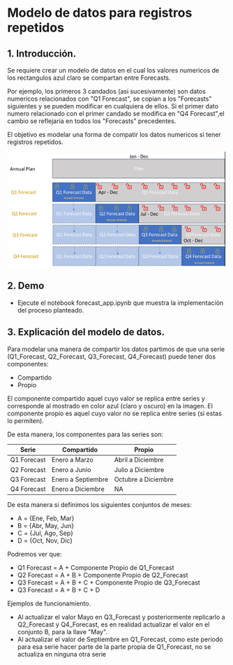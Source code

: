 # Modelo de datos para registros repetidos

## 1. Introducción.
Se requiere crear un modelo de datos en el cual los valores numericos de los rectangulos azul claro se compartan entre Forecasts.

Por ejemplo, los primeros 3 candados (asi sucesivamente) son datos numericos relacionados con "Q1 Forecast", se copian a los "Forecasts" siguientes y se pueden modificar en cualquiera de ellos. Si el primer dato numero relacionado con el primer candado se modifica en "Q4 Forecast",el cambio se reflejaria en todos los "Forecasts" precedentes. <br> 

El objetivo es modelar una forma de compatir los datos numericos si tener registros repetidos. <br>


<img src="./proposito_1.png" width="500" />

## 2. Demo

- Ejecute el notebook forecast_app.ipynb que muestra la implementación del proceso planteado.


## 3. Explicación del modelo de datos.

Para modelar una manera de compartir los datos partimos de que una serie (Q1_Forecast, Q2_Forecast, Q3_Forecast, Q4_Forecast) puede tener dos componentes:
- Compartido
- Propio

El componente compartido aquel cuyo valor se replica entre series y corresponde al mostrado en color azul (claro y oscuro) en la imagen.
El componente propio es aquel cuyo valor no se replica entre series (si estas lo permiten).

De esta manera, los componentes para las series  son:

|Serie|Compartido|Propio|
|--|--|--|
| Q1 Forecast | Enero a Marzo | Abril a Diciembre |
| Q2 Forecast | Enero a Junio| Julio a Diciembre |
| Q3 Forecast | Enero a Septiembre | Octubre a Diciembre |
| Q4 Forecast | Enero a Diciembre | NA |

De esta manera si definimos los siguientes conjuntos de meses:
- A = {Ene, Feb, Mar}
- B = {Abr, May, Jun}
- C = {Jul, Ago, Sep}
- D = {Oct, Nov, Dic}

Podremos ver que:

- Q1 Forecast = A + Componente Propio de Q1_Forecast
- Q2 Forecast = A + B + Componente Propio de Q2_Forecast
- Q3 Forecast = A + B + C + Componente Propio de Q3_Forecast
- Q3 Forecast = A + B + C + D

Ejemplos de funcionamiento.
- Al actualizar el valor Mayo en Q3_Forecast y posteriormente replicarlo a Q2_Forecast y Q4_Forecast, es en realidad actualizar el valor en el conjunto B, para la llave "May".
- Al actualizar el valor de Septiembre en Q1_Forecast, como este periodo para esa serie hacer parte de la parte propia de Q1_Forecast, no se actualiza en ninguna otra serie